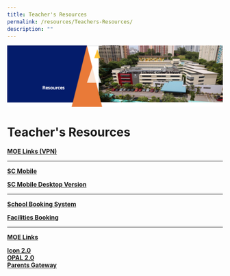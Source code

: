 ```yaml
---
title: Teacher's Resources
permalink: /resources/Teachers-Resources/
description: ""
---
```

![](/images/Resourcesheader.png)

Teacher's Resources
===================


<u><b>MOE Links (VPN)</b></u>

---

<u><b>SC Mobile</b></u>

[<b>SC Mobile Desktop Version</b>](https://scmobile.moe.edu.sg/)

---

<u><b>School Booking System</b></u>

[<b>Facilities Booking</b>](https://zhangdepri.edupage.org/)
 
---

<u><b>MOE Links</b></u>

[<b>Icon 2.0</b>](https://workspace.google.com/dashboard)  
[<b>OPAL 2.0</b>](https://idm.opal2.moe.edu.sg/)                                                                
[<b>Parents Gateway</b>](https://pg.moe.edu.sg/)